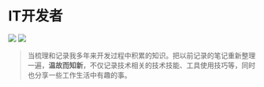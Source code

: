 # IT开发者

[<img src="https://img.shields.io/badge/Gitte-Welcome-yellow">]() [<img src="https://img.shields.io/badge/%E7%A4%BA%E4%BE%8B-%E6%AC%A2%E8%BF%8E%E8%AE%BF%E9%97%AE-important">](https://github.com/rea-leaf/IT-Developer/)


> 当梳理和记录我多年来开发过程中积累的知识。把以前记录的笔记重新整理一遍，**温故而知新**，不仅记录技术相关的技术技能、工具使用技巧等，同时也分享一些工作生活中有趣的事。

